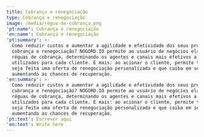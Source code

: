 ```yaml
---
title: Cobrança e renegociação
type: Cobrança e renegociação
image: /media/régua-de-cobrança.png
'pt:name': Cobrança e renegociação
'en:name': Cobrança e renegociação
'pt:summary': >-
  Como reduzir custos e aumentar a agilidade e efetividade dos seus processos de
  cobrança e renegociação? NOGORD.IO permite ao usuário de negócios elaborar as
  réguas de cobrança, determinando os agentes e canais mais efetivos a serem
  utilizados para cada cliente. E mais: ao acionar o cliente, permite também que
  seja feita uma oferta de renegociação personalizada e que caiba em seu bolso,
  aumentando as chances de recuperação.
'en:summary': >-
  Como reduzir custos e aumentar a agilidade e efetividade dos seus processos de
  cobrança e renegociação? NOGORD.IO permite ao usuário de negócios elaborar as
  réguas de cobrança, determinando os agentes e canais mais efetivos a serem
  utilizados para cada cliente. E mais: ao acionar o cliente, permite também que
  seja feita uma oferta de renegociação personalizada e que caiba em seu bolso,
  aumentando as chances de recuperação.
'pt:text': Escrever aqui
'en:text': Write here
---
```


